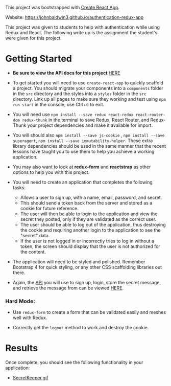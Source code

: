 

This project was bootstrapped with [Create React App](https://github.com/facebookincubator/create-react-app).


Website: https://johnbaldwin3.github.io/authentication-redux-app 


This project was given to students to help with authentication while using Redux and React. The following write up is the assignment the student's were given for this project. 


# Getting Started

- **Be sure to view the API docs for this project** [HERE](https://github.com/twhitacre/simple-rails-auth/blob/master/README.md)

- To get started you will need to use `create-react-app` to quickly scaffold a project. You should migrate your components into a `components` folder in the `src` directory and the styles into a `styles` folder in the `src` directory. Link up all pages to make sure they working and test using `npm run start` in the console, use Ctrl+c to exit.

- You will need use `npm install --save redux react-redux react-router-dom redux-thunk` in the terminal to save Redux, React Router, and Redux-Thunk your project dependencies and make it available for import.

- You will should also `npm install --save js-cookie` , `npm install --save superagent`, `npm install --save immutability-helper`. These extra library dependencies should be used in the same manner that the recent lessons have taught you to use them to help you achieve a working application.

- You may also want to look at **redux-form** and **reactstrap** as other options to help you with this project.

- You will need to create an application that completes the following tasks:
  - Allows a user to sign up, with a name, email, password, and secret.
  - This should send a token back from the server and stored as a cookie for future reference.
  - The user will then be able to login to the application and view the secret they posted, only if they are validated as the correct user.
  - The user should be able to log out of the application, thus destroying the cookie and requiring another login to the application to see the "secret" data.
  - If the user is not logged in or incorrectly tries to log in without a token, the screen should display that the user is not authorized for the content.

- The application will need to be styled and polished. Remember Bootstrap 4 for quick styling, or any other CSS scaffolding libraries out there.

- Again, the [API](https://github.com/twhitacre/simple-rails-auth/blob/master/README.md) you will use to sign up, login, store the secret message, and retrieve the message from can be viewed [HERE](https://github.com/twhitacre/simple-rails-auth/blob/master/README.md).

### Hard Mode:

- Use `redux-form` to create a form that can be validated easily and meshes well with Redux.

- Correctly get the `logout` method to work and destroy the cookie.

# Results

Once complete, you should see the following functionality in your application:

- [SecretKeeper.gif](https://tiy-learn-content.s3.amazonaws.com/8172189f-SecretKeeper.gif)
